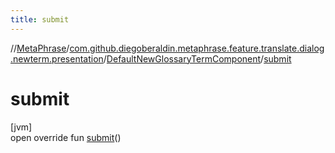 ```yaml
---
title: submit
---
```

//[MetaPhrase](../../../index.html)/[com.github.diegoberaldin.metaphrase.feature.translate.dialog.newterm.presentation](../index.html)/[DefaultNewGlossaryTermComponent](index.html)/[submit](submit.html)



# submit



[jvm]\
open override fun [submit](submit.html)()




